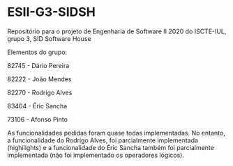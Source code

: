 # ESII-G3-SIDSH
Repositório para o projeto de Engenharia de Software II 2020 do ISCTE-IUL, grupo 3, SID Software House

Elementos do grupo:

82745 - Dário Pereira

82222 - João Mendes

82270 - Rodrigo Alves

83404 - Éric Sancha

73106 - Afonso Pinto

As funcionalidades pedidas foram quase todas implementadas.
No entanto, a funcionalidade do Rodrigo Alves, foi parcialmente implementada (highilights) e a funcionalidade do Éric Sancha também foi parcialmente implementada (não foi implementado os operadores lógicos).
